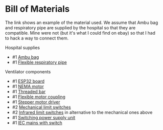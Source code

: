 # Bill of Materials

The link shows an example of the material used. We assume that Ambu bag and respiratory pipe are supplied by the hospital so that they are compatible. Mine were not (but it's what I could find on ebay) so that I had to hack a way to connect them.

Hospital supplies
- #1 [Ambu bag](https://www.ebay.co.uk/itm/Adult-Resus-Bag-1600ml-Size-5-Mask-TDM-BVM-1600/153436778683?ssPageName=STRK%3AMEBIDX%3AIT&_trksid=p2057872.m2749.l2649)
- #1 [Flexible respiratory pipe](https://www.ebay.co.uk/itm/71-flexible-hose-tube-for-cpap-mask-sleep-apnea-snoring-medical-breathe-notLD/254474323109?ssPageName=STRK%3AMEBIDX%3AIT&_trksid=p2057872.m2749.l2649)

Ventilator components
- #1 [ESP32 board](https://www.ebay.co.uk/itm/ESP32-ESP32S-CP2102-Development-Board-2-4GHz-Dual-Mode-WiFi-Bluetooth-Antenna-UK/383382569967?ssPageName=STRK%3AMEBIDX%3AIT&_trksid=p2057872.m2749.l2649)
- #1 [NEMA motor](https://www.ebay.co.uk/itm/Nema-17-Stepper-Motor-59Ncm-84oz-in-48mm-2A-w-1m-Cable-Connector-3D-Printer/392150453830?ssPageName=STRK%3AMEBIDX%3AIT&_trksid=p2057872.m2749.l2649)
- #1 [Threaded bar](https://www.ebay.co.uk/itm/T8-3D-Printer-8mm-Lead-Screw-Rod-Z-Axis-Linear-Rail-Bar-Shaft-300mm-350mm-400mm/383427101387?ssPageName=STRK%3AMEBIDX%3AIT&var=651854522572&_trksid=p2057872.m2749.l2649)
- #1 [Flexible motor coupling](https://www.ebay.co.uk/itm/Flexible-Shaft-Motor-Coupling-Coupler-CNC-3D-Printer-4-5-6-6-35-8-10-1-4-UK/222982073093?ssPageName=STRK%3AMEBIDX%3AIT&var=522276674054&_trksid=p2057872.m2749.l2649)
- #1 [Stepper motor driver](https://www.ebay.co.uk/itm/Single-TB6600-Stepper-Motor-Driver-Controller-Micro-Step-CNC-Axis-2-4-PhaNYUKNJ/113950829163?ssPageName=STRK%3AMEBIDX%3AIT&_trksid=p2057872.m2749.l2649)
- #2 [Mechanical limit switches](https://www.ebay.co.uk/itm/Micro-Limit-Switch-Roller-type-250V-5A-N-O-N-C-for-V-Slot-CNC-Router-3D-Printer/283254349660?ssPageName=STRK%3AMEBIDX%3AIT&var=583733524006&_trksid=p2057872.m2749.l2649)
- #2 [Infrared limit switches](https://www.ebay.co.uk/itm/Infrared-Speed-Sensor-Slotted-4-pin-Optical-Photoelectric-Module-Arduino-LM393/283787728056?ssPageName=STRK%3AMEBIDX%3AIT&_trksid=p2057872.m2749.l2649) in alternative to the mechanical ones above
- #1 [Switching power supply unit](https://www.ebay.co.uk/itm/Universal-Switch-Power-Supply-DC-24V-25W-720W-Transformer-For-LED-Lights-Driver/254320990988?ssPageName=STRK%3AMEBIDX%3AIT&var=553897242723&_trksid=p2057872.m2749.l2649)
- #1 [IEC mains with switch](https://www.ebay.co.uk/itm/IEC-320-C14-AC-Power-Cord-Inlet-Socket-Connector-w-ON-OFF-Rocker-Switch-250V-15A/163608235454?ssPageName=STRK%3AMEBIDX%3AIT&var=463027974288&_trksid=p2057872.m2749.l2649)
